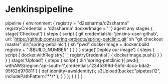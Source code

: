 # Jenkinspipeline

pipeline {
environment {
registry = "d2ssharma/d2ssharma"
registryCredential = 'd2ssharma'
dockerImage = ''
}
   agent any
   stages {
    stage('Checkout') {
      steps {
        script {
           git credentialsId: 'jenkins-user-github', url: 'https://github.com/spring-projects/spring-petclinic.git'
           sh "git checkout master"
           dir('spring-petclinic') {
            sh "pwd"
            dockerImage = docker.build registry + ":$BUILD_NUMBER"
            }
          }
       }
    }
	stage('Deploy our image') {
	  steps {
	      script {
			docker.withRegistry( '', registryCredential ) {
			dockerImage.push()
			}
	      }
		}
	}
    stage('Upload') {
    steps {
        script {
        dir('spring-petclinic'){
        pwd(); 
        withAWS(region:'ap-south-1',credentials:'2345399d-5bfd-4cca-bda2-95f62d976811') {
        def identity=awsIdentity();
        s3Upload(bucket:"pipetest12", includePathPattern:'**/*');
        }
        }
        };
    }
    }
  }
}
